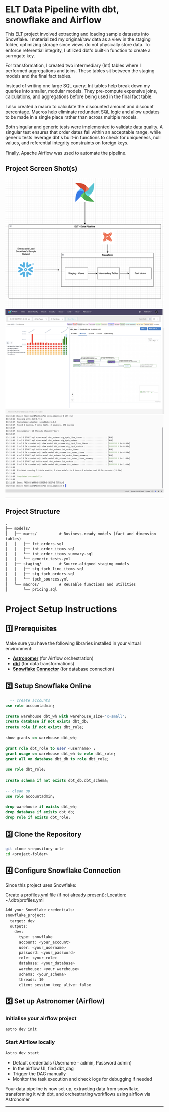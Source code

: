 # ELT Data Pipeline with dbt, snowflake and Airflow

This ELT project involved extracting and loading sample datasets into Snowflake. I materialized my original/raw data as a view in the staging folder, optimizing storage since views do not physically store data. To enforce referential integrity, I utilized dbt's built-in function to create a surrogate key.

For transformation, I created two intermediary (Int) tables where I performed aggregations and joins. These tables sit between the staging models and the final fact tables.

Instead of writing one large SQL query, Int tables help break down my queries into smaller, modular models. They pre-compute expensive joins, calculations, and aggregations before being used in the final fact table.

I also created a macro to calculate the discounted amount and discount percentage. Macros help eliminate redundant SQL logic and allow updates to be made in a single place rather than across multiple models.

Both singular and generic tests were implemented to validate data quality. A singular test ensures that order dates fall within an acceptable range, while generic tests leverage dbt's built-in functions to check for uniqueness, null values, and referential integrity constraints on foreign keys.

Finally, Apache Airflow was used to automate the pipeline.

## Project Screen Shot(s)
![DFD](DFD.png)
![Airflow Graph](Airflow_DAG.png)
![Dbt_run_results](dbt_run.png)

---

## Project Structure
```plaintext
.
├── models/
│   ├── marts/          # Business-ready models (fact and dimension tables)
│   │   ├── fct_orders.sql
│   │   ├── int_order_items.sql
│   │   └── int_order_items_summary.sql
│   │   └── generic_tests.yml
│   ├── staging/        # Source-aligned staging models
│   │   ├── stg_tpch_line_items.sql
│   │   ├── stg_tpch_orders.sql
│   │   └── tpch_sources.yml
│   └── macros/         # Reusable functions and utilities
│       └── pricing.sql
```

# Project Setup Instructions  

## 1️⃣ Prerequisites  
Make sure you have the following libraries installed in your virtual environment:  
- **[Astronomer](https://www.astronomer.io/)** (for Airflow orchestration)  
- **[dbt](https://www.getdbt.com/)** (for data transformations)  
- **[Snowflake Connector](https://docs.snowflake.com/en/user-guide/python-connector)** (for database connection)
  
## 2️⃣ Setup Snowflake Online
```sql
  -- create accounts
use role accountadmin;

create warehouse dbt_wh with warehouse_size='x-small';
create database if not exists dbt_db;
create role if not exists dbt_role;

show grants on warehouse dbt_wh;

grant role dbt_role to user <username> ;
grant usage on warehouse dbt_wh to role dbt_role;
grant all on database dbt_db to role dbt_role;

use role dbt_role;

create schema if not exists dbt_db.dbt_schema;

-- clean up
use role accountadmin;

drop warehouse if exists dbt_wh;
drop database if exists dbt_db;
drop role if exists dbt_role;
```

## 3️⃣ Clone the Repository  
```bash
git clone <repository-url>
cd <project-folder>
```
## 4️⃣ Configure Snowflake Connection
Since this project uses Snowflake:

Create a profiles.yml file (if not already present):
Location: ~/.dbt/profiles.yml
```bash
Add your Snowflake credentials:
snowflake_project:
  target: dev
  outputs:
    dev:
      type: snowflake
      account: <your_account>
      user: <your_username>
      password: <your_password>
      role: <your_role>
      database: <your_database>
      warehouse: <your_warehouse>
      schema: <your_schema>
      threads: 10
      client_session_keep_alive: false
```

## 5️⃣ Set up Astronomer (Airflow) 
### Initialise your airflow project
```bash
astro dev init
```
### Start Airflow locally 
```bash
Astro dev start
```
- Default credentials (Username - admin, Password admin)
- In the airflow UI, find dbt_dag 
- Trigger the DAG manually 
- Monitor the task execution and check logs for debugging if needed

Your data pipeline is now set up, extracting data from snowflake, transforming it with dbt, and orchestrating workflows using airflow via Astronomer

---
